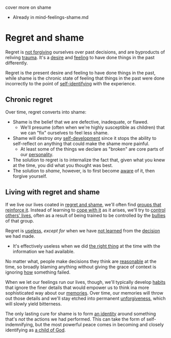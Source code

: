 
cover more on shame
- Already in mind-feelings-shame.md

# Regret and shame

Regret is [not forgiving](mind-feelings-happiness-stress.md) ourselves over past decisions, and are byproducts of reliving [trauma](hardship-ptsd.md). It's a [desire](purpose.md) and [feeling](mind-feelings.md) to have done things in the past differently.

Regret is the present desire and feeling to have done things in the past, while shame is the chronic state of feeling that things in the past were done incorrectly to the point of [self-identifying](identity.md) with the experience.

## Chronic regret

Over time, regret converts into shame:

- Shame is the belief that we are defective, inadequate, or flawed.
  - We'll presume (often when we're highly susceptible as children) that we can "fix" ourselves to feel less shame.
- Shame will destroy *any* [self-development](success-1_why.md) since it stops the ability to self-reflect on anything that could make the shame more painful.
  - At least some of the things we declare as "broken" are core parts of our [personality](personality.md).
- The solution to regret is to internalize the fact that, given what you knew at the time, you did what you thought was best.
- The solution to *shame*, however, is to first become [aware](awareness.md) of it, then forgive yourself.

## Living with regret and shame

If we live our lives coated in [regret and shame](mind-feelings-shame.md), we'll often find [groups that reinforce it](groups-member.md). Instead of learning to [cope with it](decisions.md) as it arises, we'll try to [control others' lives](power-influence.md), often as a result of being trained to be controlled by the [bullies](power.md) of that group.

Regret is [useless](results.md), *except for* when we have [not learned](understanding.md) from the [decision](decisions.md) we had made.

- It's effectively useless when we did [the right thing](morality.md) at the time with the information we had available.

No matter what, people make decisions they think are [reasonable](logic.md) at the time, so broadly blaming anything without giving the grace of context is ignoring [how](https://gainedin.site/layers/) something failed.

When we let our feelings run our lives, though, we'll typically develop [habits](habits.md) that ignore the finer details that would empower us to think ina  more sophisticated way about our [memories](mind-memory.md). Over time, our memories will throw out those details and we'll stay etched into permanent [unforgiveness](hardship-ptsd-release.md), which will slowly yield bitterness.

The only lasting cure for shame is to form [an identity](identity.md) around something that's *not* the actions we had performed. This can take the form of self-indemnifying, but the most powerful peace comes in becoming and closely identifying as [a child of God](humanity-christian.md).
